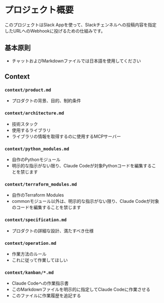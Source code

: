 # プロジェクト概要

このプロジェクトはSlack Appを使って、Slackチェンネルへの投稿内容を指定したURLへのWebhookに投げるための仕組みです。

## 基本原則

- チャットおよびMarkdownファイルでは日本語を使用してください

## Context

### `context/product.md`

- プロダクトの背景、目的、制約条件

### `context/architecture.md`

- 技術スタック
- 使用するライブラリ
- ライブラリの情報を取得するのに使用するMCPサーバー

### `context/python_modules.md`

- 自作のPythonモジュール
- 明示的な指示がない限り、Claude Codeが対象Pythonコードを編集することを禁じます

### `context/terraform_modules.md`

- 自作のTerraform Modules
- commonモジュール以外は、明示的な指示がない限り、Claude Codeが対象のコードを編集することを禁じます

### `context/specification.md`

- プロダクトの詳細な設計、満たすべき仕様

### `context/operation.md`

- 作業方法のルール
- これに従って作業してほしい

### `context/kanban/*.md`

- Claude Codeへの作業指示書
- このMarkdownファイルを明示的に指定してClaude Codeに作業させる
- このファイルに作業履歴を追記する

